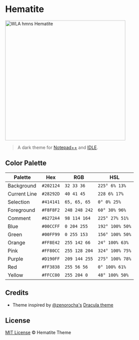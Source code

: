 # Hematite

<a title="Wikipedia Loves Art participant &quot;Assignment_Houston_One&quot;, CC BY-SA 2.5 &lt;https://creativecommons.org/licenses/by-sa/2.5&gt;, via Wikimedia Commons" href="https://commons.wikimedia.org/wiki/File:WLA_hmns_Hematite.jpg"><img width="384" alt="WLA hmns Hematite" src="https://upload.wikimedia.org/wikipedia/commons/thumb/1/19/WLA_hmns_Hematite.jpg/384px-WLA_hmns_Hematite.jpg"></a>

> A dark theme for [Notepad++](https://notepad-plus-plus.org/) and [IDLE](https://www.python.org/).


## Color Palette

| Palette      | Hex       | RGB           | HSL             |
| ------------ | --------- | ------------- | --------------- |
| Background   | `#202124` | `32 33 36`    | `225° 6% 13%`   |
| Current Line | `#28292D` | `40 41 45`    | `228 6% 17%`    |
| Selection    | `#414141` | `65, 65, 65`  | `0° 0% 25%`     |
| Foreground   | `#F8F8F2` | `248 248 242` | `60° 30% 96%`   | ![Foreground Color](https://draculatheme.com/static/img/color-boxes/foreground.png) |
| Comment      | `#6272A4` | `98 114 164`  | `225° 27% 51%`  |
| Blue         | `#00CCFF` | `0 204 255`   | `192° 100% 50%` |
| Green        | `#00FF99` | `0 255 153`   | `156° 100% 50%` |
| Orange       | `#FF8E42` | `255 142 66`  | `24° 100% 63%`  |
| Pink         | `#FF80CC` | `255 128 204` | `324° 100% 75%` |
| Purple       | `#D190FF` | `209 144 255` | `275° 100% 78%` |
| Red          | `#FF3838` | `255 56 56`   | `0° 100% 61%`   |
| Yellow       | `#FFCC00` | `255 204 0`   | `48° 100% 50%`  |

## Credits

- Theme inspired by [@zenorocha's](https://github.com/zenorocha) [Dracula theme](https://github.com/dracula/dracula-theme)

## License

[MIT License](./LICENSE) © Hematite Theme
